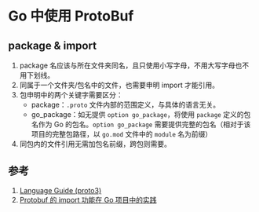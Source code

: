 # Go 中使用 ProtoBuf

## package & import

1. package 名应该与所在文件夹同名，且只使用小写字母，不用大写字母也不用下划线。
2. 同属于一个文件夹/包名中的文件，也需要申明 import 才能引用。
3. 包申明中的两个关键字需要区分：
   * package：`.proto` 文件内部的范围定义，与具体的语言无关。
   * go\_package：如无提供 `option go_package`，将使用 `package` 定义的包名作为 Go 的包名。`option go_package` 需要提供完整的包名（相对于该项目的完整包路径，以 `go.mod` 文件中的 `module` 名为前缀）
4. 同包内的文件引用无需加包名前缀，跨包则需要。

## 参考

1. [Language Guide \(proto3\)](https://developers.google.com/protocol-buffers/docs/proto3#packages)
2. [Protobuf 的 import 功能在 Go 项目中的实践](https://studygolang.com/articles/25743)

